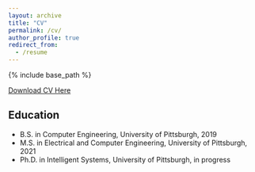 ```yaml
---
layout: archive
title: "CV"
permalink: /cv/
author_profile: true
redirect_from:
  - /resume
---
```


{% include base_path %}

[Download CV Here](http://krbuettner.github.io/files/buettner_kyle_CV_start_of_2023.pdf)

## Education

* B.S. in Computer Engineering, University of Pittsburgh, 2019
* M.S. in Electrical and Computer Engineering, University of Pittsburgh, 2021
* Ph.D. in Intelligent Systems, University of Pittsburgh, in progress 


